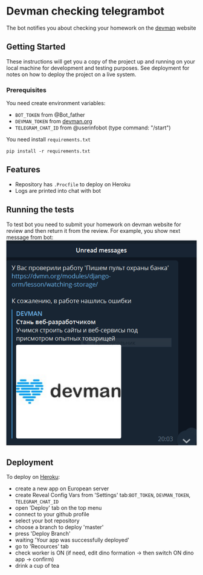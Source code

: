 # Devman checking telegrambot

The bot notifies you about checking your homework on the [devman](https://devman.org) website

## Getting Started

These instructions will get you a copy of the project up and running on your local machine for development and testing purposes. See deployment for notes on how to deploy the project on a live system.

### Prerequisites

You need create environment variables:
- `BOT_TOKEN` from @Bot_father
- `DEVMAN_TOKEN` from [devman.org](https://devman.org)
- `TELEGRAM_CHAT_ID` from @userinfobot (type command: "/start")

You need install `requirements.txt`
```    
pip install -r requirements.txt
```

## Features

- Repository has `.Procfile` to deploy on Heroku
- Logs are printed into chat with bot

## Running the tests

To test bot you need to submit your homework on devman website for review and then return it from the review.
For example, you show next message from bot:
![](https://github.com/vip-v2a/devman-bot/blob/1a6fcefe5e4b6d95b49381ca7b3f4674679a0363/ext/fast_test.png)

## Deployment

To deploy on [Heroku](https://heroku.com/): 
- create a new app on European server
- create Reveal Config Vars from 'Settings' tab:`BOT_TOKEN`, `DEVMAN_TOKEN`, `TELEGRAM_CHAT_ID` 
- open 'Deploy' tab on the top menu
- connect to your github profile
- select your bot repository
- choose a branch to deploy 'master' 
- press 'Deploy Branch'
- waiting 'Your app was successfully deployed'
- go to 'Recources' tab
- check worker is ON (if need, edit dino formation -> then switch ON dino app -> confirm)
- drink a cup of tea
